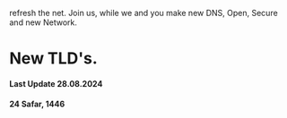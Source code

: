 refresh the net.
Join us, while we and you make new DNS, Open, Secure and new Network. 

# New TLD's.

 #### Last Update 28.08.2024
 ####              24 Safar, 1446
